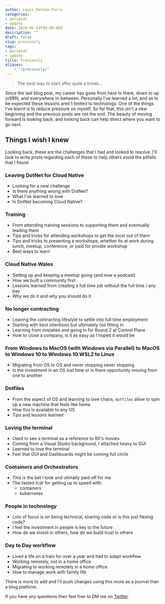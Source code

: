 ```yaml
---
author: Lewis Denham-Parry
categories:
- personal
- update
date: 2020-06-03T09:00:00Z
description: ""
draft: false
slug: previously
tags:
- personal
- update
title: Previously
aliases:
    - "/previously/"
---
```


> The best way to start after quite a break...

Since the last blog post, my career has gone from here to there, down to up (x999), and everywhere in-between.
Personally I've learned a lot, and as to be expected these lessons aren't limited to technology.
One of the things I've learnt is to reduce pressure on myself.  So for that, this isn't a new beginning and the previous posts are not the end.
The beauty of moving forward is looking back, and looking back can help direct where you want to go next.

## Things I wish I knew

Looking back, these are the challenges that I had and looked to resolve.  I'll look to write posts regarding each of these to help others avoid the pitfalls that I found.

### Leaving DotNet for Cloud Native

- Looking for a new challenge
- Is there anything wrong with DotNet?
- What I've learned to love
- Is DotNet becoming Cloud Native?

### Training

- From attending training sessions to supporting them and eventually leading them
- Tips and tricks for attending workshops to get the most out of them
- Tips and tricks to presenting a workshops, whether its at work during lunch, meetup, conference, or paid for private workshop 
- Best ways to learn

### Cloud Native Wales

- Setting up and keeping a meetup going (and now a podcast)
- How we built a community first
- Lessons learned from creating a full time job without the full time / any pay
- Why we do it and why you should do it

### No longer contracting

- Leaving the contracting lifestyle to settle into full time employment
- Starting with best intentions but ultimately not fitting in
- Learning from mistakes and going in for Round 2 at Control Plane
- How to close a company, is it as easy as I hoped it would be

### From Windows to MacOS (with Windows via Parallel) to MacOS to Windows 10 to Windows 10 WSL2 to Linux

- Migrating from OS to OS and never stopping never stopping
- Is the investment in an OS lost time or is there opportunity moving from one to another

### Dotfiles

- From the aspect of OS and learning to love chaos, `dotfiles` allow to spin up a new machine that feels like home
- How this is available to any OS
- Tips and lessons learned

### Loving the terminal

- Used to see a terminal as a reference to 80's movies
- Coming from a Visual Studio background, I attached heavy to GUI
- Learned to love the terminal
- Feel that GUI and Dashboards might be coming full circle

### Containers and Orchestrators

- This is the bet I took and utimatly paid off for me
- The fasted *tl;dr* for getting up to speed with:
  - containers
  - kubernetes

### People in technology

- Lots of focus is on being technical, sharing code or is this just flexing code?
- I feel the investment in people is key to the future
- How do we invest in others, how do we build trust in others

### Day to Day workflow

- Lived a life on a train for over a year and had to adapt workflow
- Working remotely, not in a home office
- Migrating to working remotely in a home office
- How to manage work with family life

There is more to add and I'll push changes using this more as a journal than a blog platform.

If you have any questions then feel free to DM me on [Twitter](https://twitter.com/denhamparry).
